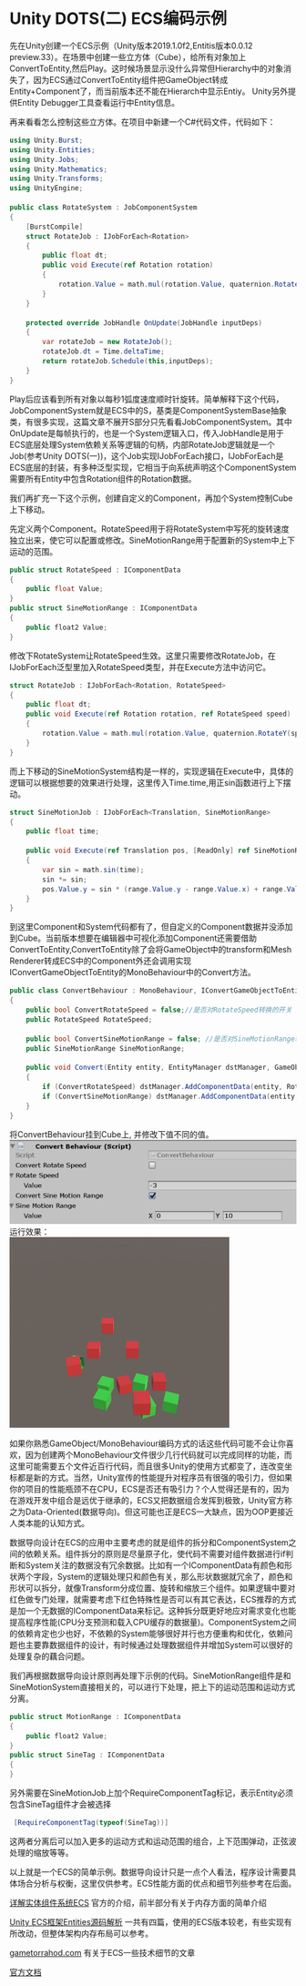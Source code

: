 # Unity DOTS(二) ECS编码示例
先在Unity创建一个ECS示例（Unity版本2019.1.0f2,Entitis版本0.0.12 preview.33）。在场景中创建一些立方体（Cube），给所有对象加上ConvertToEntity,然后Play。这时候场景显示没什么异常但Hierarchy中的对象消失了，因为ECS通过ConvertToEntity组件把GameObject转成Entity+Component了，而当前版本还不能在Hierarch中显示Entiy。 Unity另外提供Entity Debugger工具查看运行中Entity信息。

再来看看怎么控制这些立方体。在项目中新建一个C#代码文件，代码如下：
```C#
using Unity.Burst;
using Unity.Entities;
using Unity.Jobs;
using Unity.Mathematics;
using Unity.Transforms;
using UnityEngine;

public class RotateSystem : JobComponentSystem
{
    [BurstCompile]
    struct RotateJob : IJobForEach<Rotation>
    {
        public float dt;
        public void Execute(ref Rotation rotation)
        {
            rotation.Value = math.mul(rotation.Value, quaternion.RotateY(1f* dt));
        }
    }

    protected override JobHandle OnUpdate(JobHandle inputDeps)
    {
        var rotateJob = new RotateJob();
        rotateJob.dt = Time.deltaTime;
        return rotateJob.Schedule(this,inputDeps);
    }
}
```
Play后应该看到所有对象以每秒1弧度速度顺时针旋转。简单解释下这个代码，JobComponentSystem就是ECS中的S，基类是ComponentSystemBase抽象类，有很多实现，这篇文章不展开S部分只先看看JobComponentSystem。其中OnUpdate是每帧执行的，也是一个System逻辑入口，传入JobHandle是用于ECS底层处理System依赖关系等逻辑的句柄，内部RotateJob逻辑就是一个Job(参考Unity DOTS(一))，这个Job实现IJobForEach接口，IJobForEach是ECS底层的封装，有多种泛型实现，它相当于向系统声明这个ComponentSystem需要所有Entity中包含Rotation组件的Rotation数据。


我们再扩充一下这个示例，创建自定义的Component，再加个System控制Cube上下移动。

先定义两个Component。RotateSpeed用于将RotateSystem中写死的旋转速度独立出来，使它可以配置或修改。SineMotionRange用于配置新的System中上下运动的范围。
```C#
public struct RotateSpeed : IComponentData
{
    public float Value;
}
public struct SineMotionRange : IComponentData
{
    public float2 Value;
}
```

修改下RotateSystem让RotateSpeed生效。这里只需要修改RotateJob，在IJobForEach泛型里加入RotateSpeed类型，并在Execute方法中访问它。
```C#
struct RotateJob : IJobForEach<Rotation, RotateSpeed>
{
    public float dt;
    public void Execute(ref Rotation rotation, ref RotateSpeed speed)
    {
        rotation.Value = math.mul(rotation.Value, quaternion.RotateY(speed.Value* dt));
    }
}
```

而上下移动的SineMotionSystem结构是一样的，实现逻辑在Execute中，具体的逻辑可以根据想要的效果进行处理，这里传入Time.time,用正sin函数进行上下摆动。
```C#
struct SineMotionJob : IJobForEach<Translation, SineMotionRange>
{
    public float time;

    public void Execute(ref Translation pos, [ReadOnly] ref SineMotionRange range)
    {
        var sin = math.sin(time);
        sin *= sin;
        pos.Value.y = sin * (range.Value.y - range.Value.x) + range.Value.x;
    }
}
```

到这里Component和System代码都有了，但自定义的Component数据并没添加到Cube。当前版本想要在编辑器中可视化添加Component还需要借助ConvertToEntity,ConvertToEntity除了会将GameObject中的transform和Mesh Renderer转成ECS中的Component外还会调用实现IConvertGameObjectToEntity的MonoBehaviour中的Convert方法。
```C#
public class ConvertBehaviour : MonoBehaviour, IConvertGameObjectToEntity
{
    public bool ConvertRotateSpeed = false;//是否对RotateSpeed转换的开关
    public RotateSpeed RotateSpeed;

    public bool ConvertSineMotionRange = false; //是否对SineMotionRange转换的开关
    public SineMotionRange SineMotionRange;

    public void Convert(Entity entity, EntityManager dstManager, GameObjectConversionSystem conversionSystem)
    {
        if (ConvertRotateSpeed) dstManager.AddComponentData(entity, RotateSpeed);
        if (ConvertSineMotionRange) dstManager.AddComponentData(entity, SineMotionRange);
    }
}
```
将ConvertBehaviour挂到Cube上, 并修改下值不同的值。  
![](imgs/DOTS_2_0.png)  
运行效果：  
![](imgs/DOTS_2_1.gif)


如果你熟悉GameObject/MonoBehaviour编码方式的话这些代码可能不会让你喜欢，因为创建两个MonoBehaviour文件很少几行代码就可以完成同样的功能，而这里可能需要五个文件近百行代码，而且很多Unity的使用方式都变了，连改变坐标都是新的方式。当然，Unity宣传的性能提升对程序员有很强的吸引力，但如果你的项目的性能瓶颈不在CPU，ECS是否还有吸引力？个人觉得还是有的，因为在游戏开发中组合是远优于继承的，ECS又把数据组合发挥到极致，Unity官方称之为Data-Oriented(数据导向)。但这可能也正是ECS一大缺点，因为OOP更接近人类本能的认知方式。<!--我们很小就会区分植物动物，爬行动物哺乳动物，猫科犬科，一切自然又好用，但如果更深入一些了解生物分类的话就会发现一点都不美好，纲目科属等等非常繁琐，而且有时候还影响认知，比如食肉目下的犬科有一种就主要吃素。-->


数据导向设计在ECS的应用中主要考虑的就是组件的拆分和ComponentSystem之间的依赖关系。组件拆分的原则是尽量原子化，使代码不需要对组件数据进行if判断和System关注的数据没有冗余数据。比如有一个IComponentData有颜色和形状两个字段，System的逻辑处理只和颜色有关，那么形状数据就冗余了，颜色和形状可以拆分，就像Transform分成位置、旋转和缩放三个组件。如果逻辑中要对红色做专门处理，就需要考虑下红色特殊性是否可以有其它表达，ECS推荐的方式是加一个无数据的IComponentData来标记。这种拆分既更好地应对需求变化也能提高程序性能(CPU分支预测和载入CPU缓存的数据量)。ComponentSystem之间的依赖肯定也少也好，不依赖的System能够很好并行也方便重构和优化，依赖问题也主要靠数据组件的设计，有时候通过处理数据组件并增加System可以很好的处理复杂的藕合问题。

我们再根据数据导向设计原则再处理下示例的代码。SineMotionRange组件是和SineMotionSystem直接相关的，可以进行下处理，把上下的运动范围和运动方式分离。
```C#
public struct MotionRange : IComponentData
{
    public float2 Value;
}
public struct SineTag : IComponentData
{
}
```
另外需要在SineMotionJob上加个RequireComponentTag标记，表示Entity必须包含SineTag组件才会被选择
```C#
 [RequireComponentTag(typeof(SineTag))]
```
这两者分离后可以加入更多的运动方式和运动范围的组合，上下范围弹动，正弦波处理的缩放等等。


以上就是一个ECS的简单示例。数据导向设计只是一点个人看法，程序设计需要具体场合分析与权衡，这里仅供参考。ECS性能方面的优点和细节列些参考在后面。


[详解实体组件系统ECS](https://connect.unity.com/p/xiang-jie-shi-ti-zu-jian-xi-tong-ecs)  官方的介绍，前半部分有关于内存方面的简单介绍

[Unity ECS框架Entities源码解析](https://blog.csdn.net/yudianxia/article/details/84871243)  一共有四篇，使用的ECS版本较老，有些实现有所改动，但整体架构内存布局可以参考。

[gametorrahod.com](https://gametorrahod.com/tag/unity-ecs/) 有关于ECS一些技术细节的文章


[官方文档](https://docs.unity3d.com/Packages/com.unity.entities@0.0/manual/index.html) 

